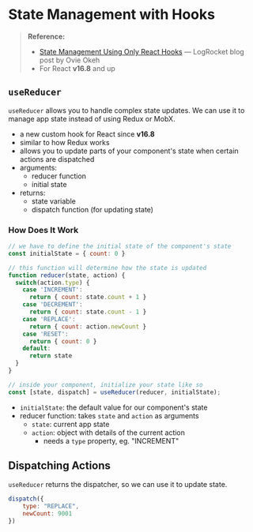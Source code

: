 # State Management with Hooks

> **Reference:**
>
> - [State Management Using Only React Hooks](https://blog.logrocket.com/state-management-using-only-react-hooks/) &mdash; LogRocket blog post by Ovie Okeh
> - For React **v16.8** and up

## `useReducer`

`useReducer` allows you to handle complex state updates. We can use it to manage app state instead of using Redux or MobX.

- a new custom hook for React since **v16.8**
- similar to how Redux works
- allows you to update parts of your component's state when certain actions are dispatched
- arguments:
  - reducer function
  - initial state
- returns:
  - state variable
  - dispatch function (for updating state)

### How Does It Work

```javascript
// we have to define the initial state of the component's state
const initialState = { count: 0 }

// this function will determine how the state is updated
function reducer(state, action) {
  switch(action.type) {
    case 'INCREMENT':
      return { count: state.count + 1 }
    case 'DECREMENT':
      return { count: state.count - 1 }
    case 'REPLACE':
      return { count: action.newCount }
    case 'RESET':
      return { count: 0 }
    default:
      return state
  }
}

// inside your component, initialize your state like so
const [state, dispatch] = useReducer(reducer, initialState);
```

- `initialState`: the default value for our component's state
- reducer function: takes `state` and `action` as arguments
  - `state`: current app state
  - `action`: object with details of the current action
    - needs a `type` property, eg. "INCREMENT"

## Dispatching Actions

`useReducer` returns the dispatcher, so we can use it to update state.

```javascript
dispatch({
    type: "REPLACE",
    newCount: 9001
})
```
